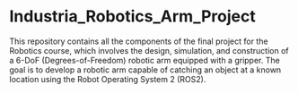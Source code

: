 # Industria_Robotics_Arm_Project
This repository contains all the components of the final project for the Robotics course, which involves the design, simulation, and construction of a 6-DoF (Degrees-of-Freedom) robotic arm equipped with a gripper. The goal is to develop a robotic arm capable of catching an object at a known location using the Robot Operating System 2 (ROS2).
